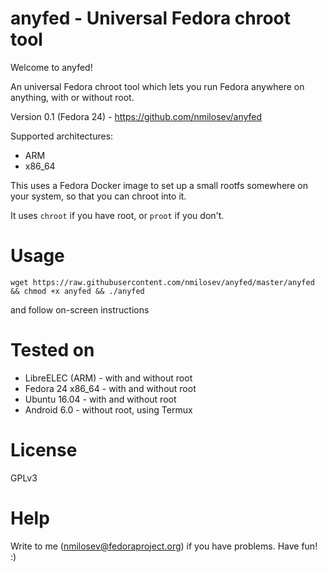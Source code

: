 # anyfed - Universal Fedora chroot tool

Welcome to anyfed!

An universal Fedora chroot tool which lets you run Fedora anywhere on anything, with or without root.

Version 0.1 (Fedora 24) - https://github.com/nmilosev/anyfed

Supported architectures:
- ARM
- x86_64

This uses a Fedora Docker image to set up a small rootfs somewhere on your system, so that you can chroot into it.

It uses ```chroot``` if you have root, or ```proot``` if you don't.

# Usage

```
wget https://raw.githubusercontent.com/nmilosev/anyfed/master/anyfed && chmod +x anyfed && ./anyfed
```

and follow on-screen instructions

# Tested on

- LibreELEC (ARM) - with and without root
- Fedora 24 x86_64 - with and without root
- Ubuntu 16.04 - with and without root
- Android 6.0 - without root, using Termux

# License

GPLv3

# Help

Write to me (nmilosev@fedoraproject.org) if you have problems. Have fun! :)